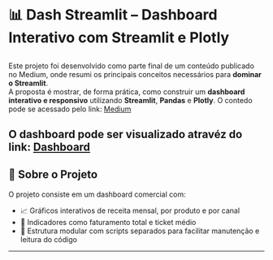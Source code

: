 # 📊 Dash Streamlit – Dashboard Interativo com Streamlit e Plotly #
##
Este projeto foi desenvolvido como parte final de um conteúdo publicado no Medium, onde resumi os principais conceitos necessários para **dominar o Streamlit**.  
A proposta é mostrar, de forma prática, como construir um **dashboard interativo e responsivo** utilizando **Streamlit**, **Pandas** e **Plotly**.
O contedo pode se acessado pelo link: 
[Medium](https://medium.com/@robsoncamargo098/construindo-dashboards-interativos-com-streamlit-um-guia-pr%C3%A1tico-031bcf9421db)

O dashboard pode ser visualizado atravéz do link:
[Dashboard](https://camargo098-dash-streamlit-app-nycuz6.streamlit.app/)
---
##
## 🚀 Sobre o Projeto

O projeto consiste em um dashboard comercial com:

- 📈 Gráficos interativos de receita mensal, por produto e por canal
- 🧮 Indicadores como faturamento total e ticket médio
- 📁 Estrutura modular com scripts separados para facilitar manutenção e leitura do código

---
